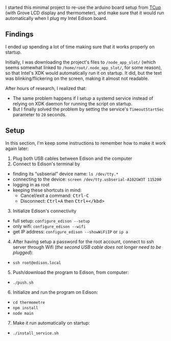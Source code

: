I started this minimal project to re-use the arduino board setup from [TCup](https://github.com/adrienjoly/tcup-sensor) (with Grove LCD display and thermometer), and make sure that it would run automatically when I plug my Intel Edison board.

## Findings

I ended up spending a lot of time making sure that it works properly on startup.

Initially, I was downloading the project's files to `/node_app_slot/` (which seems somewhat linked to `/home/root/.node_app_slot/`, for some reason), so that Intel's XDK would automatically run it on startup. It did, but the text was blinking/flickering on the screen, making it almost not readable.

After hours of research, I realized that:

- The same problem happens if I setup a systemd service instead of relying on XDK daemon for running the script on startup.
- But I finally solved the problem by setting the service's `TimeoutStartSec` parameter to `20` seconds.

## Setup

In this section, I'm keep some instructions to remember how to make it work again later:

1. Plug both USB cables between Edison and the computer
2. Connect to Edison's terminal by
  - finding its “usbserial” device name: `ls /dev/tty.*`
  - connecting to the device: `screen /dev/tty.usbserial-A102GW3T 115200`
  - logging in as root
  - keeping these shortcuts in mind:
    - Cancel/exit a command: <kbd>Ctrl-C</kbd>
    - Disconnect: <kbd>Ctrl+A</kbd> then <kbd>Ctrl+\</kbd>
3. Initialize Edison's connectivity
  - full setup: `configure_edison --setup`
  - only wifi: `configure_edison --wifi`
  - get IP address: `configure_edison --showWiFiIP` or `ip a`
4. After having setup a password for the root account, connect to ssh server through Wifi (*the second USB cable does not longer need to be plugged*):
  - `ssh root@edison.local`
5. Push/download the program to Edison, from computer:
  - `./push.sh`
6. Initialize and run the program on Edison:
  - `cd thermometre`
  - `npm install`
  - `node main`
7. Make it run automatically on startup:
  - `./install_service.sh`
